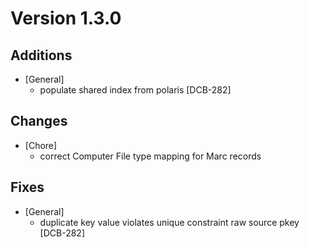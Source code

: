 # Version 1.3.0

## Additions
* [General]
	* populate shared index from polaris [DCB-282]

## Changes
* [Chore]
	* correct Computer File type mapping for Marc records

## Fixes
* [General]
	* duplicate key value violates unique constraint raw source pkey [DCB-282]
